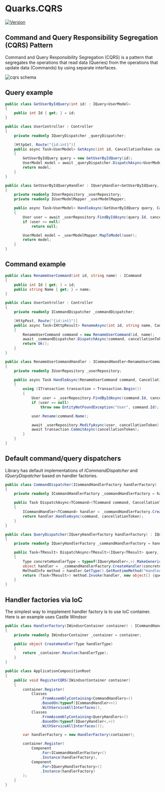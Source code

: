 # Quarks.CQRS

[![Version](https://img.shields.io/nuget/v/Quarks.CQRS.svg)](https://www.nuget.org/packages/Quarks.CQRS)

## Command and Query Responsibility Segregation (CQRS) Pattern

Command and Query Responsibility Segregation (CQRS) is a pattern that segregates the operations that read data (Queries) from the operations that update data (Commands) by using separate interfaces.

![cqrs schema](http://martinfowler.com/bliki/images/cqrs/cqrs.png)

## Query example

```csharp
public class GetUserByIdQuery(int id) : IQuery<UserModel>
{
    public int Id { get; } = id;
}

public class UserController : Controller
{
    private readonly IQueryDispatcher _queryDispatcher;

    [HttpGet, Route("{id:int}")]
    public async Task<UserModel> GetAsync(int id, CancellationToken cancellationToken)
    {
        GetUserByIdQuery query = new GetUserByIdQuery(id);
        UserModel model = await _queryDispatcher.DispatchAsync<UserModel>(query, cancellationToken);
        return model;
    }
}

public class GetUserByIdQueryHandler : IQueryHandler<GetUserByIdQuery, UserModel>
{
    private readonly IUserRepository _userRepository;
    private readonly IUserModelMapper _userModelMapper;

    public async Task<UserModel> HandleAsync(GetUserByIdQuery query, CancellationToken cancellationToken)
    {
        User user = await _userRepository.FindByIdAsync(query.Id, cancellationToken);
        if (user == null)
            return null;

        UserModel model = _userModelMapper.MapToModel(user);
        return model;
    }
}
```

## Command example

```csharp
public class RenameUserCommand(int id, string name) : ICommand
{
    public int Id { get; } = id;
    public string Name { get; } = name;
}

public class UserController : Controller
{
    private readonly ICommandDispatcher _commandDispatcher;

    [HttpPost, Route("{id:int}")]
    public async Task<IHttpResult> RenameAsync(int id, string name, CancellationToken cancellationToken)
    {
        RenameUserCommand command = new RenameUserCommand(id, name);
        await _commandDispatcher.DispatchAsync(command, cancellationToken);
        return Ok();
    }
}

public class RenameUserCommandHandler : ICommandHandler<RenameUserCommand>
{
    private readonly IUserRepository _userRepository;

    public async Task HandleAsync(RenameUserCommand command, CancellationToken cancellationToken)
    {
        using (ITransaction transaction = Transaction.Begin())
        {
            User user = _userRepository.FindByIdAsync(command.Id, cancellationToken);
            if (user == null)
                throw new EntityNotFoundException("User", command.Id);

            user.Rename(command.Name);

            await _userRepository.ModifyAsync(user, cancellationToken);
            await transaction.CommitAsync(cancellationToken);
        }
    }
}
```

## Default command/query dispatchers

Library has default implementations of *ICommandDispatcher* and *IQueryDispatcher* based on handler factories. 

```csharp
public class CommandDispatcher(ICommandHandlerFactory handlerFactory) : ICommandDispatcher
{
    private readonly ICommandHandlerFactory _commandHandlerFactory = handlerFactory;

    public Task DispatchAsync<TCommand>(TCommand command, CancellationToken cancellationToken) where TCommand : ICommand
    {
        ICommandHandler<TCommand> handler = _commandHandlerFactory.CreateHandler(typeof (ICommandHandler<TCommand>));
        return handler.HandleAsync(command, cancellationToken);
    }
}

public class QueryDispatcher(IQueryHandlerFactory handlerFactory) : IQueryDispatcher
{
    private readonly IQueryHandlerFactory _commandHandlerFactory = handlerFactory;

    public Task<TResult> DispatchAsync<TResult>(IQuery<TResult> query, CancellationToken cancellationToken)
    {
        Type concreteHandlerType = typeof(IQueryHandler<,>).MakeGenericType(query.GetType(), typeof(TResult));
        object handler =  _commandHandlerFactory.CreateHandler(concreteHandlerType);
        MethodInfo method = handler.GetType().GetRuntimeMethod("HandleAsync", new[] {query.GetType(), cancellationToken.GetType()});
        return (Task<TResult>) method.Invoke(handler, new object[] {query, cancellationToken});
    }
}
```

## Handler factories via IoC

The simplest way to impplement handler factory is to use IoC container. Here is an example uses Castle Windsor

```csharp
public class HandlerFactory(IWindsorContainer container) : ICommandHandlerFactory, IQueryHandlerFactory
{
    private readonly IWindsorContainer _container = container;

    public object CreateHandler(Type handlerType)
    {
        return _container.Resolve(handlerType);
    }
}

public class ApplicationCompositionRoot
{
    public void RegisterCQRS(IWindsorContainer container)
    {
        container.Register(
            Classes
                .FromAssemblyContaining<CommandHandlers>()
                .BasedOn(typeof(ICommandHandler<>))
                .WithServiceAllInterfaces(),
            Classes
                .FromAssemblyContaining<QueryHandlers>()
                .BasedOn(typeof(IQueryHandler<,>))
                .WithServiceAllInterfaces());

        var handlerFactory = new HandlerFactory(container);

        container.Register(
            Component
                .For<ICommandHandlerFactory>()
                .Instance(handlerFactory),
            Component
                .For<IQueryHandlerFactory>()
                .Instance(handlerFactory)
        );
    }
}
```